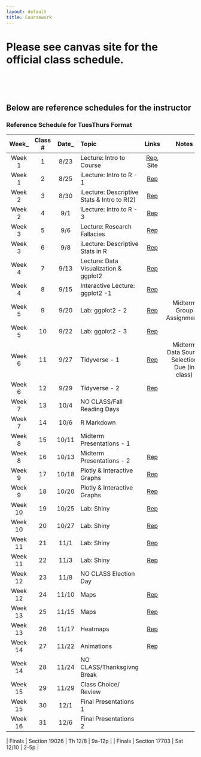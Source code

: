 ```yaml
---
layout: default
title: Coursework
---
```


# Please see canvas site for the official class schedule.

<br>
<br>
<br>

## Below are reference schedules for the instructor

### Reference Schedule for TuesThurs Format

| Week_ 	  | Class #       | Date_      | Topic										| Links	| Notes									|
|:---:	  |:---:	        |:---:	  |:---											              |:---:		| :---:								|
| Week 1  | 1             | 8/23      |   Lecture: Intro to Course					|[Rep](</01 Intro to Course and R/class 1/>), Site 	|									|
| Week 1  | 2             | 8/25      |   iLecture: Intro to R - 1					|[Rep](</01 Intro to Course and R/class 2/>)		|									|
| Week 2  | 3             | 8/30      |   iLecture: Descriptive Stats & Intro to R(2)	|[Rep](</02 Descriptive Stats & R Intro/class 3/>)		| 									|       
| Week 2  | 4             | 9/1       |   iLecture: Intro to R - 3					|[Rep](</02 Descriptive Stats & R Intro/class 4/>)		|									|
| Week 3  | 5             | 9/6       |   Lecture: Research Fallacies					|[Rep](</03 Research Fallacies & R Intro/class 5/>)		|									|  	
| Week 3  | 6             | 9/8       |   iLecture: Descriptive Stats in R			|[Rep](</03 Research Fallacies & R Intro/class 6/>)		|									|
| Week 4  | 7             | 9/13      |   Lecture: Data Visualization & ggplot2		|[Rep](</04 Data Viz Using ggplot2/class 7/>)		|									|	
| Week 4  | 8             | 9/15      |   Interactive Lecture: ggplot2 -1				|[Rep](</04 Data Viz Using ggplot2/class 8/>)		|									|
| Week 5  | 9             | 9/20      |   Lab: ggplot2 - 2							|[Rep](</05 Data Viz Using ggplot2/class 9/>)		|  Midterm Group Assignments		|
| Week 5  | 10            | 9/22      |   Lab: ggplot2 - 3							|[Rep](</05 Data Viz Using ggplot2/class 10/>)		|                           		|
| Week 6  | 11            | 9/27      |   Tidyverse - 1							|[Rep](</01 Intro to Course and R/class 1/>)		| Midterm Data Source Selection Due (in class) | 
| Week 6  | 12            | 9/29      |   Tidyverse - 2							|[Rep](</01 Intro to Course and R/class 1/>)		|                           |
| Week 7  | 13            | 10/4      |   NO CLASS/Fall Reading Days					|		|                           | 
| Week 7  | 14            | 10/6      |   R Markdown						|		|                           |
| Week 8  | 15            | 10/11     |   Midterm Presentations	- 1					|		|                           | 
| Week 8  | 16            | 10/13     |   Midterm Presentations - 2	| [Rep](</01 Intro to Course and R/class 1/>)       |                           |  
| Week 9  | 17            | 10/18     |   Plotly & Interactive Graphs			|[Rep](</01 Intro to Course and R/class 1/>)         |                           |	
| Week 9  | 18            | 10/20     |   Plotly & Interactive Graphs			|[Rep](</01 Intro to Course and R/class 1/>)         |                           |
| Week 10 | 19            | 10/25     |   Lab: Shiny							|[Rep](</01 Intro to Course and R/class 1/>) 	    |                       	| 	
| Week 10 | 20            | 10/27     |   Lab: Shiny						|[Rep](</01 Intro to Course and R/class 1/>)         |                           |
| Week 11 | 21            | 11/1      |   Lab: Shiny								|[Rep](</01 Intro to Course and R/class 1/>)  	    |  	                        | 	
| Week 11 | 22            | 11/3      |   Lab: Shiny								|[Rep](</01 Intro to Course and R/class 1/>)         |                           |
| Week 12 | 23            | 11/8      |   NO CLASS Election Day			|	        |                           |  
| Week 12 | 24            | 11/10     |   Maps									|[Rep](</01 Intro to Course and R/class 1/>)         |                           |
| Week 13 | 25            | 11/15     |   Maps									|[Rep](</01 Intro to Course and R/class 1/>) 	    |                           |
| Week 13 | 26            | 11/17     |   Heatmaps									|[Rep](</01 Intro to Course and R/class 1/>)         |                           |
| Week 14 | 27            | 11/22     |   Animations									|[Rep](</01 Intro to Course and R/class 1/>) 	    |                           |
| Week 14 | 28            | 11/24     |   NO CLASS/Thanksgivng Break					|         |                           |
| Week 15 | 29            | 11/29     |   Class Choice/ Review					|  	    |	                        |
| Week 15 | 30            | 12/1      |   Final Presentations	1						|         |                           |
| Week 16 | 31            | 12/6	    |   Final Presentations	2						| 	    | 	                        |

| Finals  | Section 19026 | Th 12/8   | 9a-12p | 
| Finals  | Section 17703 | Sat 12/10 | 2-5p |
